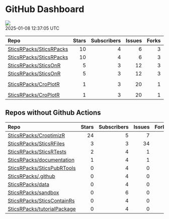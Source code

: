 GitHub Dashboard
================

![](https://github.com/SticsRPacks/status/workflows/Render%20Status/badge.svg)  
2025-01-08 12:37:05 UTC

| Repo                                                                  | Stars | Subscribers | Issues | Forks | Status                                                                                                                                                                                                                                                                                                                                                                                                                                                         | Commit                                                                                                                                                                                                                |
|:----------------------------------------------------------------------|------:|------------:|-------:|------:|:---------------------------------------------------------------------------------------------------------------------------------------------------------------------------------------------------------------------------------------------------------------------------------------------------------------------------------------------------------------------------------------------------------------------------------------------------------------|:----------------------------------------------------------------------------------------------------------------------------------------------------------------------------------------------------------------------|
| [SticsRPacks/SticsRPacks](https://github.com/SticsRPacks/SticsRPacks) |    10 |           4 |      6 |     3 | [![](https://github.com/SticsRPacks/SticsRPacks/workflows/.github/workflows/dependabot.yml/badge.svg)](https://github.com/SticsRPacks/SticsRPacks/actions/runs/12280022686)                                                                                                                                                                                                                                                                                    | <a href="https://github.com/SticsRPacks/SticsRPacks/commit/02682c83bc6ed7f9b6f980ed166010998dfbb3f7" title="Create dependabot.yml">02682c</a>                                                                         |
| [SticsRPacks/SticsRPacks](https://github.com/SticsRPacks/SticsRPacks) |    10 |           4 |      6 |     3 | [![](https://github.com/SticsRPacks/SticsRPacks/workflows/R-CMD-check/badge.svg)](https://github.com/SticsRPacks/SticsRPacks/actions/runs/12435026605)                                                                                                                                                                                                                                                                                                         | <a href="https://github.com/SticsRPacks/SticsRPacks/commit/b17f65051353ef980264e87b67b8d558fc049c23" title="Merge pull request #36 from SticsRPacks/dependabot/github_actions/actions/checkout-4">b17f65</a>          |
| [SticsRPacks/SticsOnR](https://github.com/SticsRPacks/SticsOnR)       |     5 |           3 |     12 |     3 | [![](https://github.com/SticsRPacks/SticsOnR/workflows/R-CMD-check/badge.svg)](https://github.com/SticsRPacks/SticsOnR/actions/runs/12355665842)                                                                                                                                                                                                                                                                                                               | <a href="https://github.com/SticsRPacks/SticsOnR/commit/322303cc855ec126d41d1d4ad73699cc0ea7cb73" title="Added call to operation function">322303</a>                                                                 |
| [SticsRPacks/SticsOnR](https://github.com/SticsRPacks/SticsOnR)       |     5 |           3 |     12 |     3 | [![](https://github.com/SticsRPacks/SticsOnR/workflows/Update%20CITATION.cff/badge.svg)](https://github.com/SticsRPacks/SticsOnR/actions/runs/8021559644)                                                                                                                                                                                                                                                                                                      | <a href="https://github.com/SticsRPacks/SticsOnR/commit/85c3582359ae654f5e854ee3167adb0c0ddd1083" title="New release 1.2.0 (#20)">85c358</a>                                                                          |
| [SticsRPacks/CroPlotR](https://github.com/SticsRPacks/CroPlotR)       |     1 |           3 |     20 |     1 | [![](https://github.com/SticsRPacks/CroPlotR/workflows/R-CMD-check/badge.svg)](https://github.com/SticsRPacks/CroPlotR/actions/runs/12280710671) [![](https://github.com/SticsRPacks/CroPlotR/workflows/test-coverage/badge.svg)](https://github.com/SticsRPacks/CroPlotR/actions/runs/12280710660) [![](https://github.com/SticsRPacks/CroPlotR/workflows/Snapshot%20Comparison/badge.svg)](https://github.com/SticsRPacks/CroPlotR/actions/runs/12280710664) | <a href="https://github.com/SticsRPacks/CroPlotR/commit/e5855adf729b4a163fb06e137607b47037eb1a8d" title="Merge branch 'code-refactoring' of https://github.com/SticsRPacks/CroPlotR into code-refactoring">e5855a</a> |
| [SticsRPacks/CroPlotR](https://github.com/SticsRPacks/CroPlotR)       |     1 |           3 |     20 |     1 | [![](https://github.com/SticsRPacks/CroPlotR/workflows/Update%20CITATION.cff/badge.svg)](https://github.com/SticsRPacks/CroPlotR/actions/runs/8970280333)                                                                                                                                                                                                                                                                                                      | <a href="https://github.com/SticsRPacks/CroPlotR/commit/e804e766886e4bbf7518a3c137882c4bd834cbec" title="Up documentation">e804e7</a>                                                                                 |

## Repos without Github Actions

| Repo                                                                          | Stars | Subscribers | Issues | Forks |
|:------------------------------------------------------------------------------|------:|------------:|-------:|------:|
| [SticsRPacks/CroptimizR](https://github.com/SticsRPacks/CroptimizR)           |    24 |           5 |      7 |     6 |
| [SticsRPacks/SticsRFiles](https://github.com/SticsRPacks/SticsRFiles)         |     3 |           3 |     34 |     4 |
| [SticsRPacks/SticsRTests](https://github.com/SticsRPacks/SticsRTests)         |     2 |           4 |      1 |     1 |
| [SticsRPacks/documentation](https://github.com/SticsRPacks/documentation)     |     1 |           4 |      1 |     0 |
| [SticsRPacks/SticsPubRTools](https://github.com/SticsRPacks/SticsPubRTools)   |     0 |           4 |      0 |     0 |
| [SticsRPacks/.github](https://github.com/SticsRPacks/.github)                 |     0 |           4 |      0 |     0 |
| [SticsRPacks/data](https://github.com/SticsRPacks/data)                       |     0 |           4 |      0 |     0 |
| [SticsRPacks/sandbox](https://github.com/SticsRPacks/sandbox)                 |     0 |           6 |      0 |     0 |
| [SticsRPacks/SticsContainRs](https://github.com/SticsRPacks/SticsContainRs)   |     0 |           4 |      0 |     0 |
| [SticsRPacks/tutorialPackage](https://github.com/SticsRPacks/tutorialPackage) |     0 |           4 |      0 |     0 |
